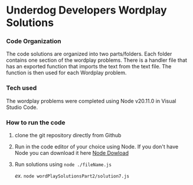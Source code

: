 # Underdog Developers Wordplay Solutions

### Code Organization

The code solutions are organized into two parts/folders. Each folder contains one section of the wordplay problems.
There is a handler file that has an exported function that imports the text from the text file. The function is then used for each
Wordplay problem.

### Tech used

The wordplay problems were completed using Node v20.11.0 in Visual Studio Code.

### How to run the code

1. clone the git repository directly from Github
2. Run in the code editor of your choice using Node. If you don't have Node you can download it here [Node Dowload](https://nodejs.org/en/download)
3. Run solutions using `node ./fileName.js`

   _ex._ `node wordPlaySolutionsPart2/solution7.js`
